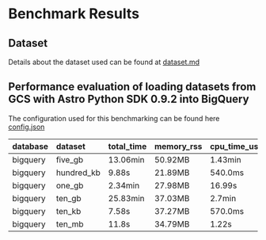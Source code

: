 # Benchmark Results

## Dataset
Details about the dataset used can be found at [dataset.md](datasets.md)

## Performance evaluation of loading datasets from GCS with Astro Python SDK 0.9.2 into BigQuery
The configuration used for this benchmarking can be found here [config.json](config.json)

| database   | dataset    | total_time   | memory_rss   | cpu_time_user   | cpu_time_system   | memory_pss   | memory_shared   |
|:-----------|:-----------|:-------------|:-------------|:----------------|:------------------|:-------------|:----------------|
| bigquery   | five_gb    | 13.06min     | 50.92MB      | 1.43min         | 9.06s             | 61.54MB      | 12.24MB         |
| bigquery   | hundred_kb | 9.88s        | 21.89MB      | 540.0ms         | 50.0ms            | 16.96MB      | 12.31MB         |
| bigquery   | one_gb     | 2.34min      | 27.98MB      | 16.99s          | 1.82s             | 28.93MB      | 10.83MB         |
| bigquery   | ten_gb     | 25.83min     | 37.03MB      | 2.7min          | 17.68s            | 75.59MB      | 11.09MB         |
| bigquery   | ten_kb     | 7.58s        | 37.27MB      | 570.0ms         | 60.0ms            | 29.67MB      | 15.59MB         |
| bigquery   | ten_mb     | 11.8s        | 34.79MB      | 1.22s           | 280.0ms           | 35.92MB      | 11.27MB         |
